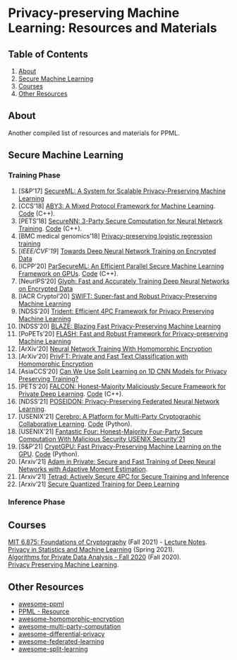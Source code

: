 # Privacy-preserving Machine Learning: Resources and Materials

## Table of Contents
1. [About](#about)
2. [Secure Machine Learning](#secure-machine-learning)
4. [Courses](#courses)
5. [Other Resources](#other-resources)

## About
Another compiled list of resources and materials for PPML.  

## Secure Machine Learning
### Training Phase
1. [S&P’17] [SecureML: A System for Scalable Privacy-Preserving Machine Learning](https://eprint.iacr.org/2017/396)
2. [CCS’18] [ABY3: A Mixed Protocol Framework for Machine Learning](https://eprint.iacr.org/2018/403.pdf). [Code](https://github.com/ladnir/aby3) (C++).
3. [PETS’18] [SecureNN: 3-Party Secure Computation for Neural Network Training](https://eprint.iacr.org/2018/442.pdf). [Code](https://github.com/snwagh/securenn-public) (C++).
4. [BMC medical genomics’18] [Privacy-preserving logistic regression training](https://bmcmedgenomics.biomedcentral.com/articles/10.1186/s12920-018-0398-y)
5. [*IEEE/CVF’19*] [Towards Deep Neural Network Training on Encrypted Data](https://ieeexplore.ieee.org/document/9025601)
6. [ICPP’20] [ParSecureML: An Efficient Parallel Secure Machine Learning Framework on GPUs](https://dl.acm.org/doi/pdf/10.1145/3404397.3404399). [Code](https://github.com/ZhengChenCS/ParSecureML) (C++).
7. [NeurlPS’20] [Glyph: Fast and Accurately Training Deep Neural Networks on Encrypted Data](https://arxiv.org/pdf/1911.07101.pdf)
8. [IACR Cryptol’20] [SWIFT: Super-fast and Robust Privacy-Preserving Machine Learning](https://www.semanticscholar.org/paper/SWIFT%3A-Super-fast-and-Robust-Privacy-Preserving-Koti-Pancholi/55e9017bcf4ffec2d34c760cc832d72e39c73216)
9. [NDSS’20] [Trident: Efficient 4PC Framework for Privacy Preserving Machine Learning](https://eprint.iacr.org/2019/1315)
10. [NDSS’20] [BLAZE: Blazing Fast Privacy-Preserving Machine Learning](https://eprint.iacr.org/2020/042)
11. [PoPETs’20] [FLASH: Fast and Robust Framework for Privacy-preserving Machine Learning](https://eprint.iacr.org/2019/1365)
12. [ArXiv’20] [Neural Network Training With Homomorphic Encryption](https://arxiv.org/abs/2012.13552)
13. [ArXiv’20] [PrivFT: Private and Fast Text Classification with Homomorphic
Encryption](https://arxiv.org/abs/1908.06972?utm_source=feedburner&utm_medium=feed&utm_campaign=Feed%253A+arxiv%252FQSXk+%2528ExcitingAds%2521+cs+updates+on+arXiv.org%2529)
14. [AsiaCCS’20] [Can We Use Split Learning on 1D CNN Models for Privacy Preserving Training?](https://dl.acm.org/doi/10.1145/3320269.3384740)
15. [PETS’20] [FALCON: Honest-Majority Maliciously Secure Framework for Private Deep Learning](https://arxiv.org/abs/2004.02229). [Code](https://github.com/snwagh/falcon-public) (C++).
16. [NDSS’21] [POSEIDON: Privacy-Preserving Federated Neural Network Learning](https://arxiv.org/abs/2009.00349).
17. [USENIX’21] [Cerebro: A Platform for Multi-Party Cryptographic Collaborative Learning](https://www.usenix.org/conference/usenixsecurity21/presentation/zheng). [Code](https://github.com/mc2-project/cerebro) (Python).
18. [USENIX’21] [Fantastic Four: Honest-Majority Four-Party Secure Computation With Malicious Security USENIX Security'21](https://www.usenix.org/system/files/sec21fall-dalskov.pdf)
19. [S&P’21] [CryptGPU: Fast Privacy-Preserving Machine Learning on the GPU](http://arxiv.org/abs/2104.10949). [Code](https://github.com/jeffreysijuntan/CryptGPU) (Python).
20. [Arxiv’21] [Adam in Private: Secure and Fast Training of Deep Neural Networks with Adaptive Moment Estimation](https://arxiv.org/abs/2106.02203). 
21. [Arxiv’21] [Tetrad: Actively Secure 4PC for Secure Training and Inference](https://arxiv.org/abs/2106.02850)
22. [Arxiv’21] [Secure Quantized Training for Deep Learning](https://arxiv.org/abs/2107.00501)

### Inference Phase

## Courses
[MIT 6.875: Foundations of Cryptography](https://mit6875.github.io/)  (Fall 2021)  - [Lecture Notes](https://khoaduynguyen.com/tags/mit6-875/).  
[Privacy in Statistics and Machine Learning](https://dpcourse.github.io/schedule.html) (Spring 2021).    
[Algorithms for Private Data Analysis - Fall 2020](http://www.gautamkamath.com/CS860-fa2020.html) (Fall 2020).    
[Privacy Preserving Machine Learning](http://researchers.lille.inria.fr/abellet/teaching/private_machine_learning_course.html).    

## Other Resources
- [awesome-ppml](https://github.com/mortendahl/awesome-ppml)
- [PPML - Resource](https://github.com/Ye-D/PPML-Resource)
- [awesome-homomorphic-encryption](https://github.com/jonaschn/awesome-he)
- [awesome-multi-party-computation](https://github.com/rdragos/awesome-mpc)
- [awesome-differential-privacy](https://github.com/menisadi/awesome-differential-privacy)
- [awesome-federated-learning](https://github.com/innovation-cat/Awesome-Federated-Machine-Learning#Videos-and-Lectures)
- [awesome-split-learning](https://github.com/splitlearning/awesome-split-learning)

